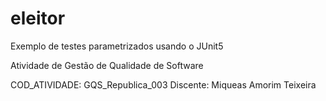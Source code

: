 # eleitor
Exemplo de testes parametrizados usando o JUnit5

Atividade de Gestão de Qualidade de Software

COD_ATIVIDADE: GQS_Republica_003
Discente: Miqueas Amorim Teixeira
